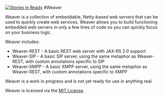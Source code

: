 [![Stories in Ready](https://badge.waffle.io/zoomulus/weaver.png?label=ready&title=Ready)](https://waffle.io/zoomulus/weaver)
#Weaver

Weaver is a collection of embeddable, Netty-based web servers that can be used to quickly create web services.  Weaver allows you to build functioning embedded web servers in only a few lines of code so you can quickly focus on your business logic.

Weaver includes:

* Weaver-REST - A basic REST web server with JAX-RS 2.0 support
* Weaver-SIP - A basic SIP server, using the same metaphor as Weaver-REST, with custom annotations specific to SIP
* Weaver-XMPP - A basic XMPP server, using the same metaphor as Weaver-REST, with custom annotations specific to XMPP

Weaver is a work in progress and is not yet ready for use in anything real.

Weaver is licensed via the [MIT License](http://opensource.org/licenses/MIT).
